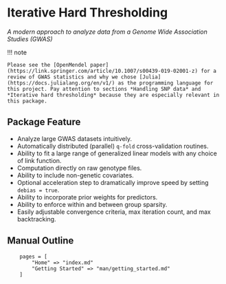 # Iterative Hard Thresholding

*A modern approach to analyze data from a Genome Wide Association Studies (GWAS)*


!!! note

    Please see the [OpenMendel paper](https://link.springer.com/article/10.1007/s00439-019-02001-z) for a review of GWAS statistics and why we chose [Julia](https://docs.julialang.org/en/v1/) as the programming language for this project. Pay attention to sections *Handling SNP data* and *Iterative hard thresholding* because they are especially relevant in this package.

## Package Feature

+ Analyze large GWAS datasets intuitively.
+ Automatically distributed (parallel) `q-fold` cross-validation routines.
+ Ability to fit a large range of generalized linear models with any choice of link function.
+ Computation directly on raw genotype files.
+ Ability to include non-genetic covariates.
+ Optional acceleration step to dramatically improve speed by setting `debias = true`.
+ Ability to incorporate prior weights for predictors.
+ Ability to enforce within and between group sparsity. 
+ Easily adjustable convergence criteria, max iteration count, and max backtracking.

## Manual Outline

```@contents
    pages = [
		"Home" => "index.md"
        "Getting Started" => "man/getting_started.md"
    ]
```
